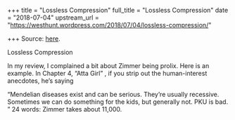 +++
title = "Lossless Compression"
full_title = "Lossless Compression"
date = "2018-07-04"
upstream_url = "https://westhunt.wordpress.com/2018/07/04/lossless-compression/"

+++
Source: [here](https://westhunt.wordpress.com/2018/07/04/lossless-compression/).

Lossless Compression

In my review, I complained a bit about Zimmer being prolix. Here is an
example. In Chapter 4, “Atta Girl” , if you strip out the
human-interest anecdotes, he’s saying

“Mendelian diseases exist and can be serious. They’re usually
recessive. Sometimes we can do something for the kids, but generally
not. PKU is bad. ” 24 words: Zimmer takes about 11,000.



